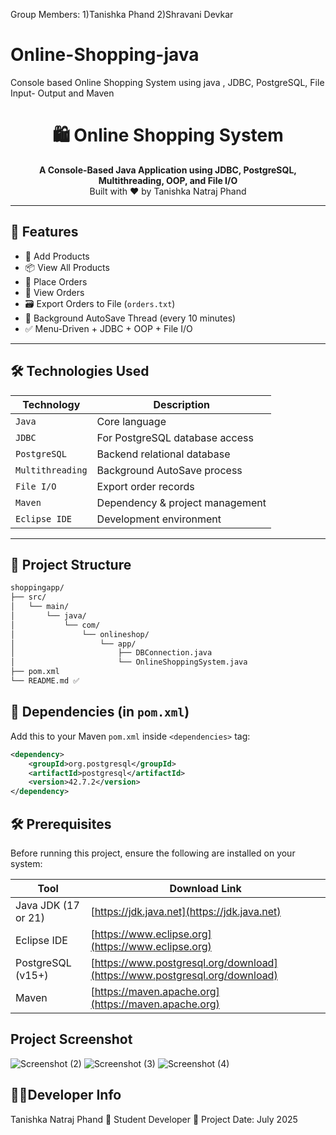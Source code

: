 Group Members:
1)Tanishka Phand
2)Shravani Devkar

# Online-Shopping-java
Console based Online Shopping System using java , JDBC, PostgreSQL, File Input- Output and Maven
<h1 align="center">🛍️ Online Shopping System</h1>

<p align="center">
  <strong>A Console-Based Java Application using JDBC, PostgreSQL, Multithreading, OOP, and File I/O</strong><br>
  Built with ❤️ by Tanishka Natraj Phand
</p>

---

## 🚀 Features

- 🛒 Add Products
- 📦 View All Products
- 🧾 Place Orders
- 🧮 View Orders
- 🗃️ Export Orders to File (`orders.txt`)
- 🔁 Background AutoSave Thread (every 10 minutes)
- ✅ Menu-Driven + JDBC + OOP + File I/O

---

## 🛠️ Technologies Used

| Technology     | Description                        |
|----------------|------------------------------------|
| `Java`         | Core language                      |
| `JDBC`         | For PostgreSQL database access     |
| `PostgreSQL`   | Backend relational database        |
| `Multithreading`| Background AutoSave process       |
| `File I/O`     | Export order records               |
| `Maven`        | Dependency & project management    |
| `Eclipse IDE`  | Development environment            |

---

## 📁 Project Structure

```bash
shoppingapp/
├── src/
│   └── main/
│       └── java/
│           └── com/
│               └── onlineshop/
│                   └── app/
│                       ├── DBConnection.java
│                       └── OnlineShoppingSystem.java
├── pom.xml
└── README.md ✅
```
## 🧩 Dependencies (in `pom.xml`)

Add this to your Maven `pom.xml` inside `<dependencies>` tag:

```xml
<dependency>
    <groupId>org.postgresql</groupId>
    <artifactId>postgresql</artifactId>
    <version>42.7.2</version>
</dependency>
```
## 🛠️ Prerequisites

Before running this project, ensure the following are installed on your system:

| Tool              | Download Link                              |
|-------------------|--------------------------------------------|
| Java JDK (17 or 21)| [https://jdk.java.net](https://jdk.java.net) |
| Eclipse IDE        | [https://www.eclipse.org](https://www.eclipse.org) |
| PostgreSQL (v15+) | [https://www.postgresql.org/download](https://www.postgresql.org/download) |
| Maven              | [https://maven.apache.org](https://maven.apache.org) |

## Project Screenshot
![Screenshot (2)](https://github.com/user-attachments/assets/36d01d04-09e8-4d2d-8214-8ab70ffcd393)
![Screenshot (3)](https://github.com/user-attachments/assets/758296b4-3da4-4207-9b2c-5f79a4011b58)
![Screenshot (4)](https://github.com/user-attachments/assets/94d9ca4d-437d-4a78-93a9-4e0b2bb5e993)

## 👨‍💻Developer Info
 Tanishka Natraj Phand
 📍 Student Developer
 📅 Project Date: July 2025


